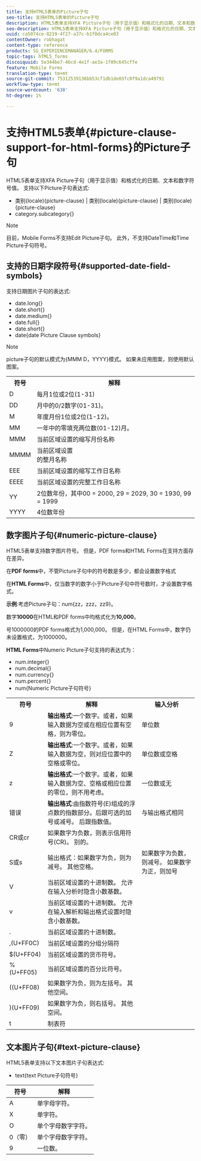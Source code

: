 ```yaml
---
title: 支持HTML5表单的Picture子句
seo-title: 支持HTML5表单的Picture子句
description: HTML5表单支持XFA Picture子句（用于显示值）和格式化的日期、文本和数字符号值。
seo-description: HTML5表单支持XFA Picture子句（用于显示值）和格式化的日期、文本和数字符号值。
uuid: ca5074ce-8219-4f27-a37c-b1f0dca4ce03
contentOwner: robhagat
content-type: reference
products: SG_EXPERIENCEMANAGER/6.4/FORMS
topic-tags: hTML5_forms
discoiquuid: 5e344be7-46cd-4e1f-ae3a-1f89c645cffe
feature: Mobile Forms
translation-type: tm+mt
source-git-commit: 75312539136bb53cf1db1de03fc0f9a1dca49791
workflow-type: tm+mt
source-wordcount: '638'
ht-degree: 1%

---
```



# 支持HTML5表单{#picture-clause-support-for-html-forms}的Picture子句

HTML5表单支持XFA Picture子句（用于显示值）和格式化的日期、文本和数字符号值。 支持以下Picture子句表达式:

* 类别(locale){picture-clause} | 类别(locale){picture-clause} | 类别(locale){picture-clause}
* category.subcategory{}

>[!NOTE]
>
>目前，Mobile Forms不支持Edit Picture子句。 此外，不支持DateTime和Time Picture子句符号。

## 支持的日期字段符号{#supported-date-field-symbols}

支持日期图片子句的表达式:

* date.long{}
* date.short{}
* date.medium{}
* date.full{}
* date.short{}
* date{date Picture Clause symbols}

>[!NOTE]
>
>picture子句的默认模式为{MMM D，YYYY}模式。 如果未应用图案，则使用默认图案。

<table> 
 <tbody>
  <tr>
   <th><strong>符号</strong></th> 
   <th>解释</th> 
  </tr>
  <tr>
   <td>D</td> 
   <td>每月1位或2位(1-31)</td> 
  </tr>
  <tr>
   <td>DD</td> 
   <td>月中的0/2数字(01-31)。<br /> </td> 
  </tr>
  <tr>
   <td>M</td> 
   <td>年度月份1位或2位(1-12)。<br /> </td> 
  </tr>
  <tr>
   <td>MM</td> 
   <td>一年中的零填充两位数(01-12)月。<br /> </td> 
  </tr>
  <tr>
   <td>MMM</td> 
   <td>当前区域设置的缩写月份名称<br /> </td> 
  </tr>
  <tr>
   <td>MMMM</td> 
   <td>当前区域设置<br />的整月名称 </td> 
  </tr>
  <tr>
   <td>EEE</td> 
   <td>当前区域设置的缩写工作日名称<br /> </td> 
  </tr>
  <tr>
   <td>EEEE</td> 
   <td>当前区域设置的完整工作日名称<br /> </td> 
  </tr>
  <tr>
   <td>YY</td> 
   <td>2位数年份，其中00 = 2000, 29 = 2029, 30 = 1930, 99 = 1999<br /> </td> 
  </tr>
  <tr>
   <td>YYYY</td> 
   <td>4位数年份<br /> </td> 
  </tr>
 </tbody>
</table>

## 数字图片子句{#numeric-picture-clause}

HTML5表单支持数字图片符号。 但是，PDF forms和HTML Forms在支持方面存在差异。

在&#x200B;**PDF forms**&#x200B;中，不管Picture子句中的符号数是多少，都会设置数字格式

在&#x200B;**HTML Forms**&#x200B;中，仅当数字的数字小于Picture子句中符号数时，才设置数字格式。

**示例**:考虑Picture子句：num{zz，zzz，zz9}。

数字&#x200B;**10000**&#x200B;在HTML和PDF forms中均格式化为&#x200B;**10,000**。

号1000000的PDF forms格式为1,000,000。 但是，在HTML Forms中，数字仍未设置格式，为1000000。

**HTML Forms**&#x200B;中Numeric Picture子句支持的表达式为：

* num.integer{}
* num.decimal{}
* num.currency{}
* num.percent{}
* num{Numeric Picture子句符号}

<table> 
 <tbody>
  <tr>
   <th><strong>符号</strong></th> 
   <th><strong>解释</strong></th> 
   <th>输入分析</th> 
  </tr>
  <tr>
   <td>9</td> 
   <td><strong>输出格式</strong>:一个数字。或者，如果输入数据为空或在相应位置有空格，则为零位。<br /> </td> 
   <td>单位数</td> 
  </tr>
  <tr>
   <td>Z</td> 
   <td><strong>输出格式</strong>:一个数字。或者，如果输入数据为空，则对应位置中的空格或零位。<br /> </td> 
   <td>单位数或空格</td> 
  </tr>
  <tr>
   <td>z</td> 
   <td><strong>输出格式</strong>:一个数字。或者，如果输入数据为空、空格或相应位置的零位，则不用考虑。<br /> </td> 
   <td>一位数或无</td> 
  </tr>
  <tr>
   <td>错误</td> 
   <td><strong>输出格式</strong>:由指数符号(E)组成的浮点数的指数部分。后跟可选的加号或减号。 后跟指数值。<br /> </td> 
   <td>与输出格式相同</td> 
  </tr>
  <tr>
   <td>CR或cr<br /> </td> 
   <td>如果数字为负数，则表示信用符号(CR)。 别的。</td> 
   <td><br type="_moz" /> </td> 
  </tr>
  <tr>
   <td>S或s<br /> </td> 
   <td>输出格式：如果数字为负，则为减号。 其他空格。<br /> </td> 
   <td>如果数字为负数，则减号。 如果数字为正，则加号</td> 
  </tr>
  <tr>
   <td>V</td> 
   <td>当前区域设置的十进制数。 允许在输入分析时隐含小数基数。</td> 
   <td><br type="_moz" /> </td> 
  </tr>
  <tr>
   <td>v</td> 
   <td>当前区域设置的十进制数。 允许在输入解析和输出格式设置时隐含小数基数。</td> 
   <td><br type="_moz" /> </td> 
  </tr>
  <tr>
   <td>.</td> 
   <td>当前区域设置的十进制数。</td> 
   <td><br type="_moz" /> </td> 
  </tr>
  <tr>
   <td>,(U+FF0C)</td> 
   <td>当前区域设置的分组分隔符</td> 
   <td><br type="_moz" /> </td> 
  </tr>
  <tr>
   <td>$(U+FF04)</td> 
   <td>当前区域设置的货币符号。</td> 
   <td><br type="_moz" /> </td> 
  </tr>
  <tr>
   <td>%(U+FF05)</td> 
   <td>当前区域设置的百分比符号。</td> 
   <td><br type="_moz" /> </td> 
  </tr>
  <tr>
   <td>((U+FF08)</td> 
   <td>如果数字为负，则为左括号。 其他空间。</td> 
   <td><br type="_moz" /> </td> 
  </tr>
  <tr>
   <td>)(U+FF09)</td> 
   <td>如果数字为负，则右括号。 其他空间。</td> 
   <td><br type="_moz" /> </td> 
  </tr>
  <tr>
   <td>t</td> 
   <td>制表符</td> 
   <td><br type="_moz" /> </td> 
  </tr>
 </tbody>
</table>

## 文本图片子句{#text-picture-clause}

HTML5表单支持以下文本图片子句表达式:

* text{text Picture子句符号}

| **符号** | **解释** |
|---|---|
| A | 单字母字符。 |
| X | 单字符。 |
| O | 单个字母数字字符。 |
| 0（零） | 单个字母数字字符。 |
| 9 | 一位数。 |


